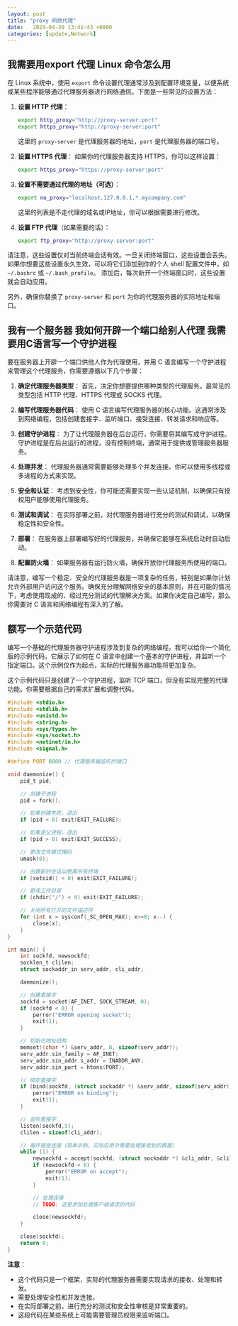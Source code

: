 ```yaml
---
layout: post
title: "proxy 网络代理"
date:   2024-04-30 13:41:43 +0800
categories: [update,Network] 
---
```

## 我需要用export 代理 Linux 命令怎么用
在 Linux 系统中，使用 `export` 命令设置代理通常涉及到配置环境变量，以便系统或某些程序能够通过代理服务器进行网络通信。下面是一些常见的设置方法：

1. **设置 HTTP 代理**：
   ```bash
   export http_proxy="http://proxy-server:port"
   export https_proxy="http://proxy-server:port"
   ```
   这里的 `proxy-server` 是代理服务器的地址，`port` 是代理服务器的端口号。

2. **设置 HTTPS 代理**：
   如果你的代理服务器支持 HTTPS，你可以这样设置：
   ```bash
   export https_proxy="https://proxy-server:port"
   ```

3. **设置不需要通过代理的地址（可选）**：
   ```bash
   export no_proxy="localhost,127.0.0.1,*.mycompany.com"
   ```
   这里的列表是不走代理的域名或IP地址，你可以根据需要进行修改。

4. **设置 FTP 代理**（如果需要的话）：
   ```bash
   export ftp_proxy="http://proxy-server:port"
   ```

请注意，这些设置仅对当前终端会话有效。一旦关闭终端窗口，这些设置会丢失。如果你想要这些设置永久生效，可以将它们添加到你的个人 shell 配置文件中，如 `~/.bashrc` 或 `~/.bash_profile`。 添加后，每次新开一个终端窗口时，这些设置就会自动应用。

另外，确保你替换了 `proxy-server` 和 `port` 为你的代理服务器的实际地址和端口。

## 我有一个服务器 我如何开辟一个端口给别人代理 我需要用C语言写一个守护进程

要在服务器上开辟一个端口供他人作为代理使用，并用 C 语言编写一个守护进程来管理这个代理服务，你需要遵循以下几个步骤：

1. **确定代理服务器类型**：
   首先，决定你想要提供哪种类型的代理服务。最常见的类型包括 HTTP 代理、HTTPS 代理或 SOCKS 代理。

2. **编写代理服务器代码**：
   使用 C 语言编写代理服务器的核心功能。这通常涉及到网络编程，包括创建套接字、监听端口、接受连接、转发请求和响应等。

3. **创建守护进程**：
   为了让代理服务器在后台运行，你需要将其编写成守护进程。守护进程是在后台运行的进程，没有控制终端，通常用于提供或管理服务器服务。

4. **处理并发**：
   代理服务器通常需要能够处理多个并发连接。你可以使用多线程或多进程的方式来实现。

5. **安全和认证**：
   考虑到安全性，你可能还需要实现一些认证机制，以确保只有授权用户能够使用代理服务。

6. **测试和调试**：
   在实际部署之前，对代理服务器进行充分的测试和调试，以确保稳定性和安全性。

7. **部署**：
   在服务器上部署编写好的代理服务，并确保它能够在系统启动时自动启动。

8. **配置防火墙**：
   如果服务器有运行防火墙，确保开放你代理服务所使用的端口。

请注意，编写一个稳定、安全的代理服务器是一项复杂的任务，特别是如果你计划允许外部用户访问这个服务。确保充分理解网络安全的基本原则，并在可能的情况下，考虑使用现成的、经过充分测试的代理解决方案。如果你决定自己编写，那么你需要对 C 语言和网络编程有深入的了解。

## 额写一个示范代码 
编写一个基础的代理服务器守护进程涉及到复杂的网络编程。我可以给你一个简化版的示例代码，它展示了如何在 C 语言中创建一个基本的守护进程，并监听一个指定端口。这个示例仅作为起点，实际的代理服务器功能将更加复杂。

这个示例代码只是创建了一个守护进程，监听 TCP 端口，但没有实现完整的代理功能。你需要根据自己的需求扩展和调整代码。

```c
#include <stdio.h>
#include <stdlib.h>
#include <unistd.h>
#include <string.h>
#include <sys/types.h>
#include <sys/socket.h>
#include <netinet/in.h>
#include <signal.h>

#define PORT 8080 // 代理服务器监听的端口

void daemonize() {
    pid_t pid;

    // 创建子进程
    pid = fork();

    // 如果创建失败，退出
    if (pid < 0) exit(EXIT_FAILURE);

    // 如果是父进程，退出
    if (pid > 0) exit(EXIT_SUCCESS);

    // 更改文件模式掩码
    umask(0);

    // 创建新的会话以脱离所有终端
    if (setsid() < 0) exit(EXIT_FAILURE);

    // 更改工作目录
    if (chdir("/") < 0) exit(EXIT_FAILURE);

    // 关闭所有打开的文件描述符
    for (int x = sysconf(_SC_OPEN_MAX); x>=0; x--) {
        close(x);
    }
}

int main() {
    int sockfd, newsockfd;
    socklen_t clilen;
    struct sockaddr_in serv_addr, cli_addr;

    daemonize();

    // 创建套接字
    sockfd = socket(AF_INET, SOCK_STREAM, 0);
    if (sockfd < 0) {
        perror("ERROR opening socket");
        exit(1);
    }

    // 初始化地址结构
    memset((char *) &serv_addr, 0, sizeof(serv_addr));
    serv_addr.sin_family = AF_INET;
    serv_addr.sin_addr.s_addr = INADDR_ANY;
    serv_addr.sin_port = htons(PORT);

    // 绑定套接字
    if (bind(sockfd, (struct sockaddr *) &serv_addr, sizeof(serv_addr)) < 0) {
        perror("ERROR on binding");
        exit(1);
    }

    // 监听套接字
    listen(sockfd,5);
    clilen = sizeof(cli_addr);

    // 循环接受连接（简单示例，实际应用中需要处理接收到的数据）
    while (1) {
        newsockfd = accept(sockfd, (struct sockaddr *) &cli_addr, &clilen);
        if (newsockfd < 0) {
            perror("ERROR on accept");
            exit(1);
        }

        // 处理连接
        // TODO: 这里添加处理客户端请求的代码

        close(newsockfd);
    }

    close(sockfd);
    return 0;
}
```

**注意**：
- 这个代码只是一个框架，实际的代理服务器需要实现请求的接收、处理和转发。
- 需要处理安全性和并发连接。
- 在实际部署之前，进行充分的测试和安全性审核是非常重要的。
- 这段代码在某些系统上可能需要管理员权限来监听端口。

